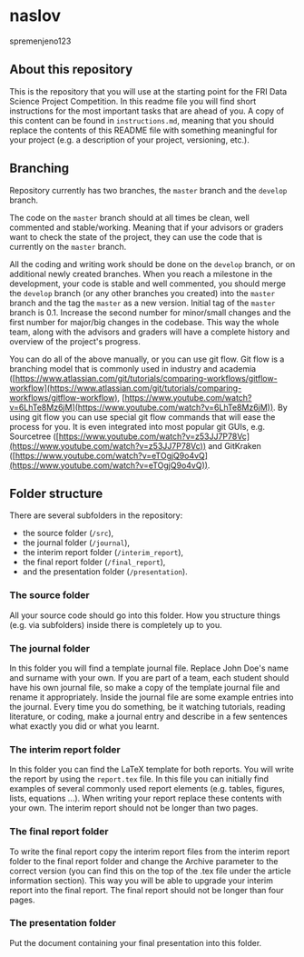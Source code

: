 # naslov #

spremenjeno123
## About this repository ##

This is the repository that you will use at the starting point for the FRI Data Science Project Competition. In this readme file you will find short instructions for the most important tasks that are ahead of you. A copy of this content can be found in `instructions.md`, meaning that you should replace the contents of this README file with something meaningful for your project (e.g. a description of your project, versioning, etc.).


## Branching ##

Repository currently has two branches, the `master` branch and the `develop` branch.

The code on the `master` branch should at all times be clean, well commented and stable/working. Meaning that if your advisors or graders want to check the state of the project, they can use the code that is currently on the `master` branch.

All the coding and writing work should be done on the `develop` branch, or on additional newly created branches. When you reach a milestone in the development, your code is stable and well commented, you should merge the `develop` branch (or any other branches you created) into the `master` branch and the tag the `master` as a new version. Initial tag of the `master` branch is 0.1. Increase the second number for minor/small changes and the first number for major/big changes in the codebase. This way the whole team, along with the advisors and graders will have a complete history and overview of the project's progress.

You can do all of the above manually, or you can use git flow. Git flow is a branching model that is commonly used in industry and academia ([https://www.atlassian.com/git/tutorials/comparing-workflows/gitflow-workflow](https://www.atlassian.com/git/tutorials/comparing-workflows/gitflow-workflow), [https://www.youtube.com/watch?v=6LhTe8Mz6jM](https://www.youtube.com/watch?v=6LhTe8Mz6jM)). By using git flow you can use special git flow commands that will ease the process for you. It is even integrated into most popular git GUIs, e.g. Sourcetree ([https://www.youtube.com/watch?v=z53JJ7P78Vc](https://www.youtube.com/watch?v=z53JJ7P78Vc)) and GitKraken ([https://www.youtube.com/watch?v=eTOgjQ9o4vQ](https://www.youtube.com/watch?v=eTOgjQ9o4vQ)).

## Folder structure ##

There are several subfolders in the repository:

* the source folder (`/src`),
* the journal folder (`/journal`),
* the interim report folder (`/interim_report`),
* the final report folder (`/final_report`),
* and the presentation folder (`/presentation`).

### The source folder ###

All your source code should go into this folder. How you structure things (e.g. via subfolders) inside there is completely up to you.

### The journal folder ###

In this folder you will find a template journal file. Replace John Doe's name and surname with your own. If you are part of a team, each student should have his own journal file, so make a copy of the template journal file and rename it appropriately. Inside the journal file are some example entries into the journal. Every time you do something, be it watching tutorials, reading literature, or coding, make a journal entry and describe in a few sentences what exactly you did or what you learnt.

### The interim report folder ###

In this folder you can find the LaTeX template for both reports. You will write the report by using the `report.tex` file. In this file you can initially find examples of several commonly used report elements (e.g. tables, figures, lists, equations ...). When writing your report replace these contents with your own. The interim report should not be longer than two pages.

### The final report folder ###

To write the final report copy the interim report files from the interim report folder to the final report folder and change the Archive parameter to the correct version (you can find this on the top of the .tex file under the article information section). This way you will be able to upgrade your interim report into the final report. The final report should not be longer than four pages.

### The presentation folder ###

Put the document containing your final presentation into this folder.
